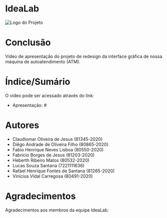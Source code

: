 # IdeaLab


![Logo do Projeto]([https://ibb.co/rZfwNz3](https://i.ibb.co/brRKDCF/IdeaLab.png))

# Conclusão

Vídeo de apresentação do projeto de redesign da interface gráfica de nossa máquina de autoatendimento (ATM).

# Índice/Sumário

O vídeo pode ser acessado através do link:
- Apresentação: #

# Autores

* Claudiomar Oliveira de Jesus (81345-2020)
* Diêgo Andrade de Oliveira Filho (80865-2020)
* Fabio Henrique Neves Lisboa (80550-2020)
* Fabrício Borges de Jesus (81203-2020)
* Heberth Ribeiro Matos (80532-2020)
* Lucas Souza Santana (7221111636)
* Rafael Henrique Fontes de Santana (81265-2020)
* Vinícius Vidal Carregosa (80491-2020)

# Agradecimentos

Agradecimentos aos membros da equipe IdeaLab.
